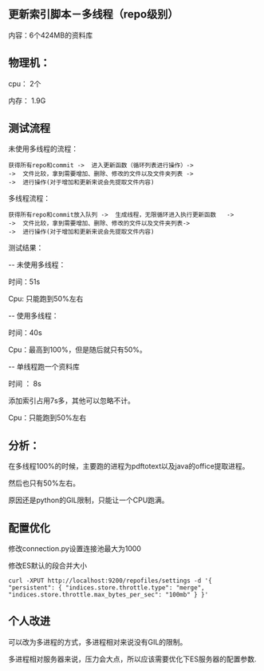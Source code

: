 ## 更新索引脚本－多线程（repo级别）

内容：6个424MB的资料库


## 物理机：

cpu： 2个

内存： 1.9G

## 测试流程

未使用多线程的流程：

```
获得所有repo和commit	->	进入更新函数（循环列表进行操作）->
->	文件比较，拿到需要增加、删除、修改的文件以及文件夹列表	->	
->	进行操作(对于增加和更新来说会先提取文件内容)

```


多线程流程：

```
获得所有repo和commit放入队列	->	生成线程，无限循环进入执行更新函数	->
->	文件比较，拿到需要增加、删除、修改的文件以及文件夹列表->	
->	进行操作(对于增加和更新来说会先提取文件内容)

```

测试结果：

--
未使用多线程：

时间：51s 		

Cpu: 只能跑到50%左右

--
使用多线程：

时间：40s

Cpu：最高到100%，但是随后就只有50%。 

--
单线程跑一个资料库

时间 ： 8s

添加索引占用7s多，其他可以忽略不计。  	

Cpu：只能跑到50%左右


## 分析：

在多线程100%的时候，主要跑的进程为pdftotext以及java的office提取进程。

然后也只有50%左右。

原因还是python的GIL限制，只能让一个CPU跑满。



## 配置优化

修改connection.py设置连接池最大为1000

修改ES默认的段合并大小

```
curl -XPUT http://localhost:9200/repofiles/settings -d '{ "persistent": { "indices.store.throttle.type": "merge", "indices.store.throttle.max_bytes_per_sec": "100mb" } }'
```

## 个人改进

可以改为多进程的方式，多进程相对来说没有GIL的限制。

多进程相对服务器来说，压力会大点，所以应该需要优化下ES服务器的配置参数.
